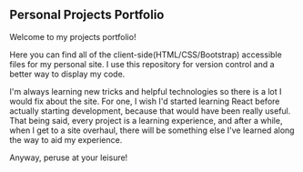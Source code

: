 ## Personal Projects Portfolio
Welcome to my projects portfolio!

Here you can find all of the client-side(HTML/CSS/Bootstrap) accessible files for my personal site. I use this repository for version control and a better way to display my code.

I'm always learning new tricks and helpful technologies so there is a lot I would fix about the site. For one, I wish I'd started learning React before actually starting development, because that would have been really useful. That being said, every project is a learning experience, and after a while, when I get to a site overhaul, there will be something else I've learned along the way to aid my experience.

Anyway, peruse at your leisure!
